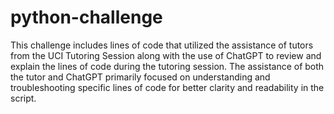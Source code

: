 # python-challenge

This challenge includes lines of code that utilized the assistance of tutors from the UCI Tutoring Session along with the use of ChatGPT to review and explain the lines of code during the tutoring session. The assistance of both the tutor and ChatGPT primarily focused on understanding and troubleshooting specific lines of code for better clarity and readability in the script.
